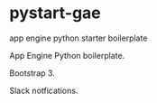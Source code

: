 # pystart-gae
app engine python starter boilerplate

App Engine Python boilerplate.

Bootstrap 3.

Slack notfications.
